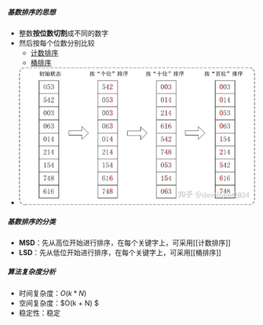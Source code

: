 ##### 基数排序的思想
- 整数**按位数切割**成不同的数字
- 然后按每个位数分别比较
	- [计数排序](计数排序.md)
	- [桶排序](桶排序.md)
- ![](attachments/Pasted%20image%2020221202220201.png)
##### 基数排序的分类
- **MSD**：先从高位开始进行排序，在每个关键字上，可采用[[计数排序]]
-   **LSD**：先从低位开始进行排序，在每个关键字上，可采用[[桶排序]]

##### 算法复杂度分析
- 时间复杂度：$O(k*N)$ 
- 空间复杂度：$O(k + N)  $
- 稳定性：稳定